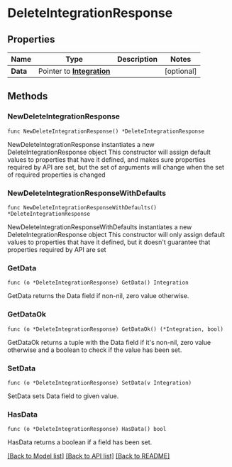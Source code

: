 # DeleteIntegrationResponse

## Properties

Name | Type | Description | Notes
------------ | ------------- | ------------- | -------------
**Data** | Pointer to [**Integration**](Integration.md) |  | [optional] 

## Methods

### NewDeleteIntegrationResponse

`func NewDeleteIntegrationResponse() *DeleteIntegrationResponse`

NewDeleteIntegrationResponse instantiates a new DeleteIntegrationResponse object
This constructor will assign default values to properties that have it defined,
and makes sure properties required by API are set, but the set of arguments
will change when the set of required properties is changed

### NewDeleteIntegrationResponseWithDefaults

`func NewDeleteIntegrationResponseWithDefaults() *DeleteIntegrationResponse`

NewDeleteIntegrationResponseWithDefaults instantiates a new DeleteIntegrationResponse object
This constructor will only assign default values to properties that have it defined,
but it doesn't guarantee that properties required by API are set

### GetData

`func (o *DeleteIntegrationResponse) GetData() Integration`

GetData returns the Data field if non-nil, zero value otherwise.

### GetDataOk

`func (o *DeleteIntegrationResponse) GetDataOk() (*Integration, bool)`

GetDataOk returns a tuple with the Data field if it's non-nil, zero value otherwise
and a boolean to check if the value has been set.

### SetData

`func (o *DeleteIntegrationResponse) SetData(v Integration)`

SetData sets Data field to given value.

### HasData

`func (o *DeleteIntegrationResponse) HasData() bool`

HasData returns a boolean if a field has been set.


[[Back to Model list]](../README.md#documentation-for-models) [[Back to API list]](../README.md#documentation-for-api-endpoints) [[Back to README]](../README.md)


